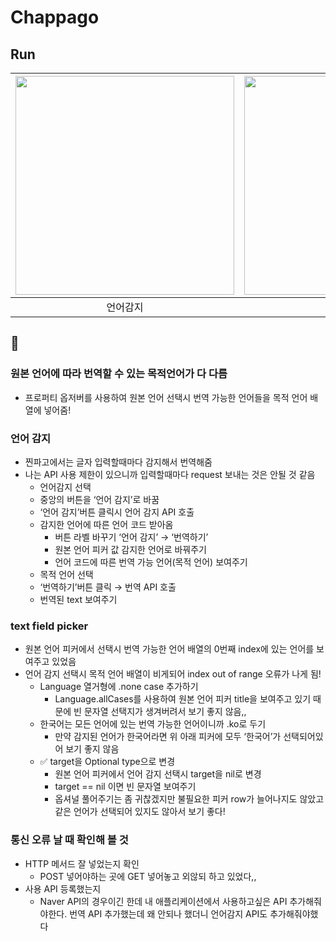 # Chappago
## Run
|<img width="350" src="https://github.com/ehvkddl/SeSAC-project/assets/57763334/005077f5-632d-4b78-b2b6-276d88d10d63">|<img width="350" src="https://github.com/ehvkddl/SeSAC-project/assets/57763334/80cdb679-f7c2-45d5-98a0-7de884a79fe5">|<img width="350" src="https://github.com/ehvkddl/ios-bible/assets/57763334/697f997c-4682-4c56-8a22-d50bdeed4bc1">|
|:-:|:-:|:-:|
|언어감지|번역하기|번역하기|

## 🤔
### 원본 언어에 따라 번역할 수 있는 목적언어가 다 다름
  - 프로퍼티 옵저버를 사용하여 원본 언어 선택시 번역 가능한 언어들을 목적 언어 배열에 넣어줌!

### 언어 감지
  - 찐파고에서는 글자 입력할때마다 감지해서 번역해줌
  - 나는 API 사용 제한이 있으니까 입력할때마다 request 보내는 것은 안될 것 같음
    - 언어감지 선택
    - 중앙의 버튼을 ‘언어 감지’로 바꿈
    - ‘언어 감지’버튼 클릭시 언어 감지 API 호출
    - 감지한 언어에 따른 언어 코드 받아옴
      - 버튼 라벨 바꾸기 ‘언어 감지’ → ‘번역하기’
      - 원본 언어 피커 값 감지한 언어로 바꿔주기
      - 언어 코드에 따른 번역 가능 언어(목적 언어) 보여주기
    - 목적 언어 선택
    - ‘번역하기’버튼 클릭 → 번역 API 호출
    - 번역된 text 보여주기

### text field picker
  - 원본 언어 피커에서 선택시 번역 가능한 언어 배열의 0번째 index에 있는 언어를 보여주고 있었음
  - 언어 감지 선택시 목적 언어 배열이 비게되어 index out of range 오류가 나게 됨!
    - Language 열거형에 .none case 추가하기
      - Language.allCases를 사용하여 원본 언어 피커 title을 보여주고 있기 때문에 빈 문자열 선택지가 생겨버려서  보기 좋지 않음,,
    - 한국어는 모든 언어에 있는 번역 가능한 언어이니까 .ko로 두기
      - 만약 감지된 언어가 한국어라면 위 아래 피커에 모두 ‘한국어’가 선택되어있어 보기 좋지 않음
    - ✅ target을 Optional type으로 변경
      - 원본 언어 피커에서 언어 감지 선택시 target을 nil로 변경
      - target == nil 이면 빈 문자열 보여주기
      - 옵셔널 풀어주기는 좀 귀찮겠지만 불필요한 피커 row가 늘어나지도 않았고 같은 언어가 선택되어 있지도 않아서 보기 좋다!

### 통신 오류 날 때 확인해 볼 것
  - HTTP 메서드 잘 넣었는지 확인
    - POST 넣어야하는 곳에 GET 넣어놓고 외않되 하고 있었다,,
  - 사용 API 등록했는지
    - Naver API의 경우이긴 한데 내 애플리케이션에서 사용하고싶은 API 추가해줘야한다. 번역 API 추가했는데 왜 안되나 했더니 언어감지 API도 추가해줘야했다
